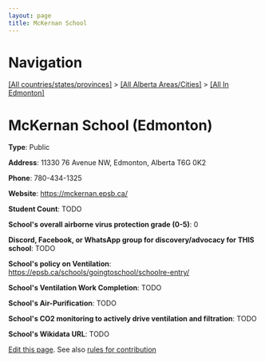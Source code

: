 ```yaml
---
layout: page
title: McKernan School
---
```

# Navigation

[[All countries/states/provinces]](../../..) > [[All Alberta Areas/Cities]](../..) > [[All In Edmonton]](..)

# McKernan School (Edmonton)

**Type**: Public

**Address**: 11330 76 Avenue NW, Edmonton, Alberta T6G 0K2

**Phone**: 780-434-1325

**Website**: <https://mckernan.epsb.ca/>

**Student Count**: TODO

**School's overall airborne virus protection grade (0-5)**: 0

**Discord, Facebook, or WhatsApp group for discovery/advocacy for THIS school**: TODO

**School's policy on Ventilation**: <https://epsb.ca/schools/goingtoschool/schoolre-entry/>

**School's Ventilation Work Completion**: TODO

**School's Air-Purification**: TODO

**School's CO2 monitoring to actively drive ventilation and filtration**: TODO

**School's Wikidata URL**: TODO


[Edit this page](https://github.com/ventilate-schools/AB/edit/main/./Edmonton/McKernan_School.md). See also [rules for contribution](../../../contribution-rules/)